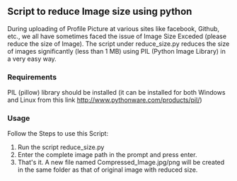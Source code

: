 ## Script to reduce Image size using python

During uploading of Profile Picture at various sites like facebook, Github,
etc., we all have sometimes faced the issue of Image Size Exceded (please
reduce the size of Image). The script under reduce_size.py reduces the size
of images significantly (less than 1 MB) using PIL (Python Image Library)
in a very easy way.

### Requirements

PIL (pillow) library should be installed (it can be installed for both Windows
and Linux from this link http://www.pythonware.com/products/pil/)


### Usage

Follow the Steps to use this Script:

1. Run the script reduce_size.py
2. Enter the complete image path in the prompt and press enter.
3. That's it. A new file named Compressed_Image.jpg/png will be created
   in the same folder as that of original image with reduced size.